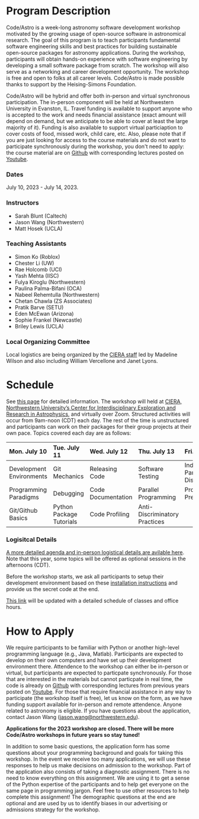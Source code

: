 # Program Description

​Code/Astro is a week-long astronomy software development workshop motivated by the growing usage of open-source software in astronomical research. The goal of this program is to teach participants fundamental software engineering skills and best practices for building sustainable open-source packages for astronomy applications. During the workshop, participants will obtain hands-on experience with software engineering by developing a small software package from scratch. The workshop will also serve as a networking and career development opportunity. The workshop is free and open to folks at all career levels. Code/Astro is made possible thanks to support by the Heising-Simons Foundation.

Code/Astro will be hybrid and offer both in-person and virtual synchronous participation. The in-person component will be held at Northwestern University in Evanston, IL. Travel funding is available to support anyone who is accepted to the work and needs financial assistance (exact amount will depend on demand, but we anticipate to be able to cover at least the large majority of it). Funding is also available to support virtual particiaption to cover costs of food, missed work, child care, etc. Also, please note that if you are just looking for access to the course materials and do not want to participate synchronously during the workshop, you don't need to apply: the course material are on [Github](https://github.com/semaphoreP/codeastro) with corresponding lectures posted on [Youtube](https://www.youtube.com/playlist?list=PLb1880Rn0qkK7zTWcqGaXNbKZbxkpvUuH).

### Dates
July 10, 2023 - July 14, 2023. 

### Instructors

 * Sarah Blunt (Caltech)
 * Jason Wang (Northwestern)
 * Matt Hosek (UCLA)
 
### Teaching Assistants
 
 * Simon Ko (Roblox)
 * Chester Li (UW)
 * Rae Holcomb (UCI)
 * Yash Mehta (IISC)
 * Fulya Kiroglu (Northwestern)
 * Paulina Palma-Bifani (OCA)
 * Nabeel Rehemtulla (Northwestern)
 * Chetan Chawla (ZS Associates)
 * Pratik Barve (SETU)
 * Eden McEwan (Arizona)
 * Sophie Frankel (Newcastle)
 * Briley Lewis (UCLA)

### Local Organizing Committee

Local logistics are being organized by the [CIERA staff](https://ciera.northwestern.edu/directory/?filter_keyword=&filter_tax_ciera_person_type=staff&filter_tax_ciera_research_topic=all&filter_tax_ciera_research_method=all) led by Madeline Wilson and also including William Vercellone and Janet Lyons. 

# ​Schedule
 See [this page](https://semaphorep.github.io/codeastro/details.html) for detailed information. The workshop will held at [CIERA, Northwestern University’s Center for Interdisciplinary Exploration and Research in Astrophysics](https://ciera.northwestern.edu/), and virtually over Zoom. Structured activities will occur from 9am-noon (CDT) each day. The rest of the time is unstructured and participants can work on their packages for their group projects at their own pace. Topics covered each day are as follows:

| Mon. July 10   | Tue. July 11  | Wed. July 12  | Thu. July 13  | Fri. July 14   |
| :------------ | :------------ | :-------------- | :------------- | :------------ |
|  Development Environments | Git Mechanics             | Releasing Code          | Software Testing              | Industry Panel Discussion     |
|  Programming Paradigms    | Debugging                 | Code Documentation      | Parallel Programming          | Project Presentations |
|  Git/Github Basics        | Python Package Tutorials  | Code Profiling          | Anti-Discriminatory Practices |        |

### Logisitcal Details
[A more detailed agenda and in-person logistical details are avilable here](https://semaphorep.github.io/codeastro/details.html). Note that this year, some topics will be offered as optional sessions in the afternoons (CDT). 

Before the workshop starts, we ask all participants to setup their development environment based on these [installation instructions](https://github.com/semaphoreP/codeastro/blob/main/Day0/INSTALL.md) and provide us the secret code at the end.

[This link](https://calendar.google.com/calendar/embed?height=600&amp;wkst=1&amp;bgcolor=%23ffffff&amp;ctz=America%2FLos_Angeles&amp;src=ZTExaWdnaGdncmU5a2FnaTg4bDM3Z2FkODhAZ3JvdXAuY2FsZW5kYXIuZ29vZ2xlLmNvbQ&amp;color=%23009688&amp;title=Code%2FAstro) will be updated with a detailed schedule of classes and office hours. 

# How to Apply

We require participants to be familiar with Python or another high-level programming language (e.g., Java, Matlab). Participants are expected to develop on their own computers and have set up their development environment there. Attendence to the workshop can either be in-person or virtual, but participants are expected to particpate synchronously. For those that are interested in the materials but cannot particpate in real time, the code is already on [Github](https://github.com/semaphoreP/codeastro) with corresponding lectures from previous years posted on [Youtube](https://www.youtube.com/playlist?list=PLb1880Rn0qkK7zTWcqGaXNbKZbxkpvUuH). For those that require financial assistance in any way to participate (the workshop itself is free), let us know on the form, as we have funding support available for in-person and remote attendence. Anyone related to astronomy is eligible. If you have questions about the application, contact Jason Wang (jason.wang@northwestern.edu). 

**Applications for the 2023 workshop are closed. There will be more Code/Astro workshops in future years so stay tuned!**

In addition to some basic questions, the application form has some questions about your programming background and goals for taking this workshop. In the event we receive too many applications, we will use these responses to help us make decisions on admission to the workshop. Part of the application also consists of taking a diagnostic assignment. There is no need to know everything on this assignment. We are using it to get a sense of the Python expertise of the participants and to help get everyone on the same page in programming jargon. Feel free to use other resources to help complete this assignment! The demographic questions at the end are optional and are used by us to identify biases in our advertising or admissions strategy for the workshop.
